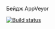 Бейдж AppVeyor



[![Build status](https://ci.appveyor.com/api/projects/status/3lretlb5o8dtbm0o?svg=true)](https://ci.appveyor.com/project/ElenaMurasheva/postmanecho)





